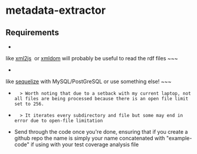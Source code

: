 # metadata-extractor


## Requirements

- ~~~Write a function that reads a single file in and outputs the correct output, using something
like ​[xml2js](https://www.npmjs.com/package/xml2js) ​ or [xmldom](https://www.npmjs.com/package/xmldom) ​will probably be useful to read the rdf files ~~~

- ~~~Store the output in a database of your choice locally for later querying, perhaps something
like ​[sequelize](https://github.com/sequelize/sequelize​) with MySQL/PostGreSQL or use something else! ~~~

- ~~~Write unit tests in a testing framework like mocha or jest for the code, ensuring that coverage information is saved ~~~
    > Worth noting that due to a setback with my current laptop, not all files are being processed because there is an open file limit set to 256. 
- ~~~Run the function against all the rdf files ~~~
    > It iterates every subdirectory and file but some may end in error due to open-file limitation
- Send through the code once you're done, ensuring that if you create a github repo the name is simply your name concatenated with "example-code" if using with your test coverage analysis file